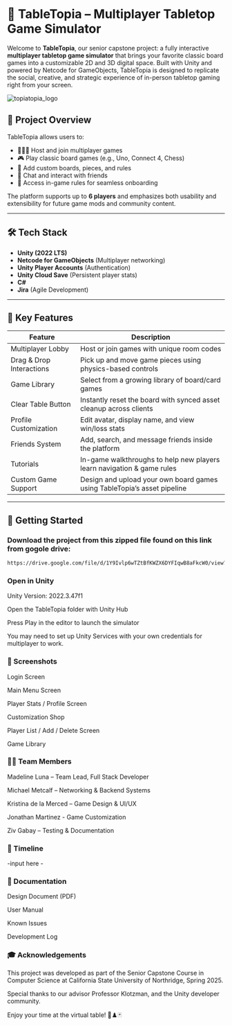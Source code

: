 # 🎲 TableTopia – Multiplayer Tabletop Game Simulator

Welcome to **TableTopia**, our senior capstone project: a fully interactive **multiplayer tabletop game simulator** that brings your favorite classic board games into a customizable 2D and 3D digital space. Built with Unity and powered by Netcode for GameObjects, TableTopia is designed to replicate the social, creative, and strategic experience of in-person tabletop gaming right from your screen.

![topiatopia_logo](https://github.com/user-attachments/assets/b48674e4-d83a-4c82-9a73-76abfdc259b6)


## 🧩 Project Overview

TableTopia allows users to:

- 🧑‍🤝‍🧑 Host and join multiplayer games
- 🎮 Play classic board games (e.g., Uno, Connect 4, Chess)
- 🧱 Add custom boards, pieces, and rules
- 💬 Chat and interact with friends
- 📘 Access in-game rules for seamless onboarding

The platform supports up to **6 players** and emphasizes both usability and extensibility for future game mods and community content.

---

## 🛠️ Tech Stack

- **Unity (2022 LTS)**
- **Netcode for GameObjects** (Multiplayer networking)
- **Unity Player Accounts** (Authentication)
- **Unity Cloud Save** (Persistent player stats)
- **C#**
- **Jira** (Agile Development)

---

## 🎯 Key Features

| Feature                        | Description                                                                 |
|-------------------------------|-----------------------------------------------------------------------------|
| Multiplayer Lobby             | Host or join games with unique room codes                                  |
| Drag & Drop Interactions      | Pick up and move game pieces using physics-based controls                  |
| Game Library                  | Select from a growing library of board/card games                          |
| Clear Table Button            | Instantly reset the board with synced asset cleanup across clients         |
| Profile Customization         | Edit avatar, display name, and view win/loss stats                         |
| Friends System                | Add, search, and message friends inside the platform                       |
| Tutorials                     | In-game walkthroughs to help new players learn navigation & game rules     |
| Custom Game Support           | Design and upload your own board games using TableTopia’s asset pipeline  |

---

## 🚀 Getting Started

### Download the project from this zipped file found on this link from gogole drive:
```bash
https://drive.google.com/file/d/1Y9Ivlp6wTZtBfKWZX6DYFIqwB8aFkcW0/view?usp=sharing
```

### Open in Unity

Unity Version: 2022.3.47f1

Open the TableTopia folder with Unity Hub

Press Play in the editor to launch the simulator

You may need to set up Unity Services with your own credentials for multiplayer to work.

### 📸 Screenshots

Login Screen	

Main Menu Screen

Player Stats / Profile Screen

Customization Shop

Player List / Add / Delete Screen

Game Library


### 👩‍💻 Team Members

Madeline Luna – Team Lead, Full Stack Developer

Michael Metcalf – Networking & Backend Systems

Kristina de la Merced – Game Design & UI/UX

Jonathan Martinez - Game Customization

Ziv Gabay – Testing & Documentation

### 📅 Timeline

-input here -

### 📘 Documentation

Design Document (PDF)

User Manual

Known Issues

Development Log

### 🎓 Acknowledgements

This project was developed as part of the Senior Capstone Course in Computer Science at California State University of Northridge, Spring 2025.

Special thanks to our advisor Professor Klotzman, and the Unity developer community.

Enjoy your time at the virtual table! 🧠♟️🃏
